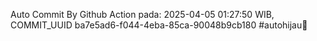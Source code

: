 Auto Commit By Github Action pada: 2025-04-05 01:27:50 WIB, COMMIT_UUID ba7e5ad6-f044-4eba-85ca-90048b9cb180 #autohijau🗿
